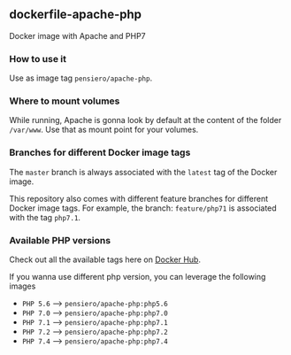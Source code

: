 ## dockerfile-apache-php

Docker image with Apache and PHP7

### How to use it
Use as image tag `pensiero/apache-php`.

### Where to mount volumes
While running, Apache is gonna look by default at the content of the folder `/var/www`.
Use that as mount point for your volumes.

### Branches for different Docker image tags

The `master` branch is always associated with the `latest` tag of the Docker image.

This repository also comes with different feature branches for different Docker image tags.
For example, the branch: `feature/php71` is associated with the tag `php7.1`.

### Available PHP versions
Check out all the available tags here on [Docker Hub](https://hub.docker.com/repository/docker/pensiero/apache-php/tags).

If you wanna use different php version, you can leverage the following images
- `PHP 5.6` --> `pensiero/apache-php:php5.6`
- `PHP 7.0` --> `pensiero/apache-php:php7.0` 
- `PHP 7.1` --> `pensiero/apache-php:php7.1`
- `PHP 7.2` --> `pensiero/apache-php:php7.2`
- `PHP 7.4` --> `pensiero/apache-php:php7.4`
